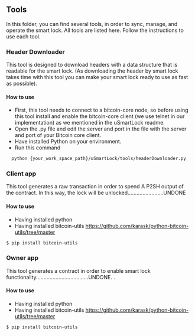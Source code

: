 ## Tools

In this folder, you can find several tools, in order to sync, manage, and operate the smart lock. All tools are listed here. Follow the instructions to use each tool.

###  Header Downloader
This tool is designed to download headers with a data structure that is readable for the smart lock. (As downloading the header by smart lock takes time with this tool you can make your smart lock ready to use as fast as possible).

#### How to use
- First, this tool needs to connect to a bitcoin-core node, so before using this tool install and enable the bitcoin-core client (we use telnet in our implementation) as we mentioned in the uSmartLock readme.
- Open the .py file and edit the server and port in the file with the server and port of your Bitcoin core client.
- Have installed Python on your environment.
- Run this command
```sh
  python {your_work_space_path}/uSmartLock/tools/headerDownloader.py
```
###  Client app
This tool generates a raw transaction in order to spend A P2SH output of the contract. In this way, the lock will be unlocked........................UNDONE

#### How to use
- Having installed python
- Having installed bitcoin-utils
  https://github.com/karask/python-bitcoin-utils/tree/master
```sh
$ pip install bitcoin-utils
```
  


###  Owner app
This tool generates a contract in order to enable smart lock functionality...................................UNDONE.
.
#### How to use
- Having installed python
- Having installed bitcoin-utils
  https://github.com/karask/python-bitcoin-utils/tree/master
```sh
$ pip install bitcoin-utils
```
